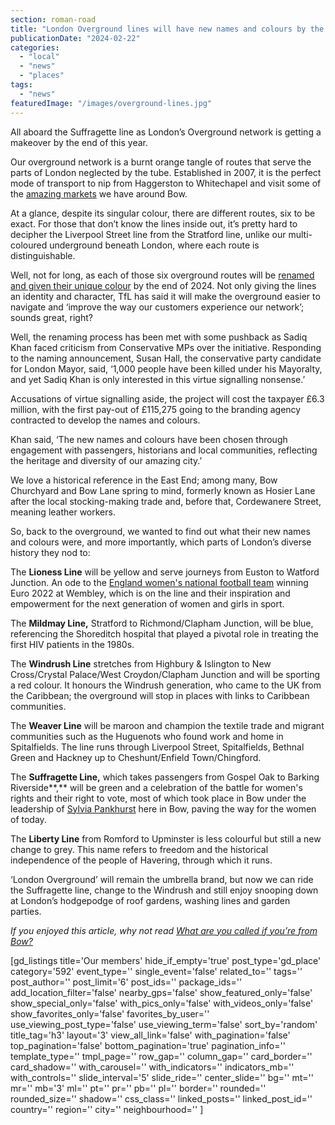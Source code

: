 ```yaml
---
section: roman-road
title: "London Overground lines will have new names and colours by the end of 2024"
publicationDate: "2024-02-22"
categories: 
  - "local"
  - "news"
  - "places"
tags: 
  - "news"
featuredImage: "/images/overground-lines.jpg"
---
```


All aboard the Suffragette line as London’s Overground network is getting a makeover by the end of this year.

Our overground network is a burnt orange tangle of routes that serve the parts of London neglected by the tube. Established in 2007, it is the perfect mode of transport to nip from Haggerston to Whitechapel and visit some of the [amazing markets](https://romanroadlondon.com/best-east-london-markets/) we have around Bow.

At a glance, despite its singular colour, there are different routes, six to be exact. For those that don’t know the lines inside out, it’s pretty hard to decipher the Liverpool Street line from the Stratford line, unlike our multi-coloured underground beneath London, where each route is distinguishable.

Well, not for long, as each of those six overground routes will be [renamed and given their unique colour](https://madeby.tfl.gov.uk/2024/02/15/overground_line_names/?intcmp=75213) by the end of 2024. Not only giving the lines an identity and character, TfL has said it will make the overground easier to navigate and ‘improve the way our customers experience our network’; sounds great, right?

Well, the renaming process has been met with some pushback as Sadiq Khan faced criticism from Conservative MPs over the initiative. Responding to the naming announcement, Susan Hall, the conservative party candidate for London Mayor, said, ‘1,000 people have been killed under his Mayoralty, and yet Sadiq Khan is only interested in this virtue signalling nonsense.’

Accusations of virtue signalling aside, the project will cost the taxpayer £6.3 million, with the first pay-out of £115,275 going to the branding agency contracted to develop the names and colours.

Khan said, ‘The new names and colours have been chosen through engagement with passengers, historians and local communities, reflecting the heritage and diversity of our amazing city.’

We love a historical reference in the East End; among many, Bow Churchyard and Bow Lane spring to mind, formerly known as Hosier Lane after the local stocking-making trade and, before that, Cordewanere Street, meaning leather workers.

So, back to the overground, we wanted to find out what their new names and colours were, and more importantly, which parts of London’s diverse history they nod to:

The **Lioness Line** will be yellow and serve journeys from Euston to Watford Junction. An ode to the [England women's national football team](https://romanroadlondon.com/lotte-wubben-moy-arsenal-women-football-pays-fans-drinks/) winning Euro 2022 at Wembley, which is on the line and their inspiration and empowerment for the next generation of women and girls in sport.

The **Mildmay Line,** Stratford to Richmond/Clapham Junction, will be blue, referencing the Shoreditch hospital that played a pivotal role in treating the first HIV patients in the 1980s.

The **Windrush Line** stretches from Highbury & Islington to New Cross/Crystal Palace/West Croydon/Clapham Junction and will be sporting a red colour. It honours the Windrush generation, who came to the UK from the Caribbean; the overground will stop in places with links to Caribbean communities.

The **Weaver Line** will be maroon and champion the textile trade and migrant communities such as the Huguenots who found work and home in Spitalfields. The line runs through Liverpool Street, Spitalfields, Bethnal Green and Hackney up to Cheshunt/Enfield Town/Chingford.

The **Suffragette Line,** which takes passengers from Gospel Oak to Barking Riverside**,** will be green and a celebration of the battle for women's rights and their right to vote, most of which took place in Bow under the leadership of [Sylvia Pankhurst](https://romanroadlondon.com/bows-suffragette-secrets-sylvia-pankhurst-east-end-suffrage/) here in Bow, paving the way for the women of today.

The **Liberty Line** from Romford to Upminster is less colourful but still a new change to grey. This name refers to freedom and the historical independence of the people of Havering, through which it runs.

‘London Overground’ will remain the umbrella brand, but now we can ride the Suffragette line, change to the Windrush and still enjoy snooping down at London’s hodgepodge of roof gardens, washing lines and garden parties. 

_If you enjoyed this article, why not read_ [_What are you called if you’re from Bow?_](https://romanroadlondon.com/what-is-person-from-bow-called/)

\[gd\_listings title='Our members' hide\_if\_empty='true' post\_type='gd\_place' category='592' event\_type='' single\_event='false' related\_to='' tags='' post\_author='' post\_limit='6' post\_ids='' package\_ids='' add\_location\_filter='false' nearby\_gps='false' show\_featured\_only='false' show\_special\_only='false' with\_pics\_only='false' with\_videos\_only='false' show\_favorites\_only='false' favorites\_by\_user='' use\_viewing\_post\_type='false' use\_viewing\_term='false' sort\_by='random' title\_tag='h3' layout='3' view\_all\_link='false' with\_pagination='false' top\_pagination='false' bottom\_pagination='true' pagination\_info='' template\_type='' tmpl\_page='' row\_gap='' column\_gap='' card\_border='' card\_shadow='' with\_carousel='' with\_indicators='' indicators\_mb='' with\_controls='' slide\_interval='5' slide\_ride='' center\_slide='' bg='' mt='' mr='' mb='3' ml='' pt='' pr='' pb='' pl='' border='' rounded='' rounded\_size='' shadow='' css\_class='' linked\_posts='' linked\_post\_id='' country='' region='' city='' neighbourhood='' \]
